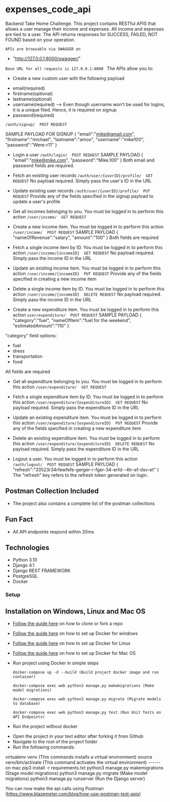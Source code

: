 # expenses_code_api
Backend Take Home Challenge. This project contains RESTful APIS that allows a user manage their income and expenses. All income and expenses are tied to a user. The API returns responses for SUCCESS, FAILED, NOT FOUND based on your operation.


```APIs are browsable via SWAGGER on``` 
- "http://127.0.0.1:8000/swagger/"


```Base URL for all requests is 127.0.0.1:8000 ```
The APIs allow you to:
* Create a new custom user with the following payload
- email(required)
- firstname(optional)
- lastname(optional)
- username(required) --> Even though username won't be used for logins, it is a unique filed. Hence, it is required on signup
- password(required)

```/auth/signup/  POST REQUEST```

SAMPLE PAYLOAD FOR SIGNUP
{
    "email":"mike@gmail.com",
    "firstname":"michael",
    "lastname":"amoo",
    "username":"mike100",
    "password":"Were-r11"
}

* Login a user
```/auth/login/  POST REQUEST```
SAMPLE PAYLOAD
{
    "email":"mike@mike.com",
    "password":"Mike.100"
}
Both email and password fields are required.


* Fetch an existing user records
```/auth/user/{userID}/profile/  GET REQUEST```
No payload required. Simply pass the user's ID in the URL


* Update existing user records
```/auth/user/{userID}/profile/  PUT REQUEST```
Provide any of the fields specified in the signup payload to update a user's profile


* Get all incomes belonging to you. You must be logged in to perform this action
```/user/income/  GET REQUEST```


* Create a new income item. You must be logged in to perform this action
```/user/income/  POST REQUEST```
SAMPLE PAYLOAD
{
    "nameOfRevenue":"salary",
    "amount":"100"
}
Both fields are required


* Fetch a single income item by ID. You must be logged in to perform this action
```/user/income/{incomeID}  GET REQUEST```
No payload required. Simply pass the income ID in the URL


* Update an existing income item. You must be logged in to perform this action
```/user/income/{incomeID}  PUT REQUEST```
Provide any of the fields specified in creating a new income item


* Delete a single income item by ID. You must be logged in to perform this action
```/user/income/{incomeID}  DELETE REQUEST```
No payload required. Simply pass the income ID in the URL


* Create a new expenditure item. You must be logged in to perform this action
```user/expenditure/  POST REQUEST```
SAMPLE PAYLOAD
{
    "category":"fuel",
    "nameOfItem":"fuel for the weekend",
    "estimatedAmount":"110"
}

"category" field options:
- fuel
- dress
- transportation
- food

All fields are required


* Get all expenditure belonging to you. You must be logged in to perform this action
```/user/expenditure/  GET REQUEST```


* Fetch a single expenditure item by ID. You must be logged in to perform this action
```/user/expenditure/{expenditureID}  GET REQUEST```
No payload required. Simply pass the expenditure ID in the URL


* Update an existing expenditure item. You must be logged in to perform this action
```/user/expenditure/{expenditureID}  PUT REQUEST```
Provide any of the fields specified in creating a new expenditure item


* Delete an existing expenditure item. You must be logged in to perform this action
```/user/expenditure/{expenditureID}  DELETE REQUEST```
No payload required. Simply pass the expenditure ID in the URL


* Logout a user. You must be logged in to perform this action
```/auth/logout/  POST REQUEST```
SAMPLE PAYLOAD
{
    "refresh":"33523r34rfewfefe-gerger-r-fger-34-erfd--4tr-ef-dsv-et"
}
The "refresh" key refers to the refresh token generated on login.


## Postman Collection Included
* The project also contains a complete list of the postman collections


## Fun Fact
* All API endpoints respond within 20ms

## Technologies
* Python 3.10
* Django 4.1
* Django REST FRAMEWORK
* PostgreSQL
* Docker

### Setup
## Installation on Windows, Linux and Mac OS

* [Follow the guide here](https://help.github.com/articles/fork-a-repo) on how to clone or fork a repo

* [Follow the guide here](https://docs.docker.com/docker-for-windows/install/) on how to set up Docker for windows
* [Follow the guide here](https://docs.docker.com/engine/install/ubuntu/) on how to set up Docker for Linux
* [Follow the guide here](https://docs.docker.com/docker-for-mac/install/#:~:text=Install%20and%20run%20Docker%20Desktop,Applications%20folder%20to%20start%20Docker.) on how to set up Docker for Mac OS

* Run project using Docker in simple steps

  ```
  docker-compose up -d --build (Build project docker image and run container)
  
  docker-compose exec web python3 manage.py makemigrations (Make model migrations)
  
  docker-compose exec web python3 manage.py migrate (Migrate models to database)
    
  docker-compose exec web python3 manage.py test (Run Unit Tests on API Endpoints)
  
  ```


* Run the project without docker

- Open the project in your text editor after forking it from Github
- Navigate to the root of the project folder
- Run the following commands:

virtualenv venv (This commands installs a virtual environment)
source venv/bin/activate (This command activates the virtual environment) ------ on mac
pip3 install -r requirements.txt
python3 manage.py makemigrations (Stage model migrations)
python3 manage.py migrate (Make model migrations)
python3 manage.py runserver (Run the Django server)

You can now make the api calls using Postman (https://www.blazemeter.com/blog/how-use-postman-test-apis)